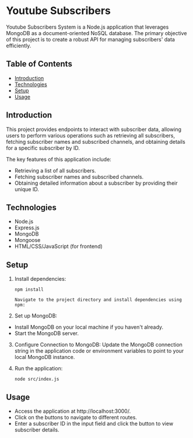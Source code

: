 # Youtube Subscribers

Youtube Subscribers System is a Node.js application that leverages MongoDB as a document-oriented NoSQL database.
The primary objective of this project is to create a robust API for managing subscribers' data efficiently.

## Table of Contents

- [Introduction](#introduction)
- [Technologies](#technologies)
- [Setup](#setup)
- [Usage](#usage)

## Introduction

This project provides endpoints to interact with subscriber data, allowing users
to perform various operations such as retrieving all subscribers, fetching subscriber names
and subscribed channels, and obtaining details for a specific subscriber by ID.

The key features of this application include:
- Retrieving a list of all subscribers.
- Fetching subscriber names and subscribed channels.
- Obtaining detailed information about a subscriber by providing their unique ID.


## Technologies

- Node.js
- Express.js
- MongoDB
- Mongoose
- HTML/CSS/JavaScript (for frontend)


## Setup

1. Install dependencies:
   ```
   npm install
   
   Navigate to the project directory and install dependencies using npm:
   ```
   
2. Set up MongoDB:
  - Install MongoDB on your local machine if you haven't already.
  - Start the MongoDB server.

3. Configure Connection to MongoDB:
    Update the MongoDB connection string in the application code or environment variables to point to your local MongoDB instance.

4. Run the application:
   ```
   node src/index.js
   ```
   
## Usage
- Access the application at http://localhost:3000/.
- Click on the buttons to navigate to different routes.
- Enter a subscriber ID in the input field and click the button to view subscriber details.

